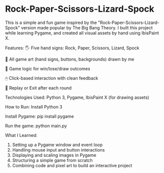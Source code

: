 # Rock-Paper-Scissors-Lizard-Spock
This is a simple and fun game inspired by the "Rock-Paper-Scissors-Lizard-Spock" version made popular by The Big Bang Theory. I built this project while learning Pygame, and created all visual assets by hand using IbisPaint X.

Features:
🖐 Five hand signs: Rock, Paper, Scissors, Lizard, Spock

🎨 All game art (hand signs, buttons, backgrounds) drawn by me

🧠 Game logic for win/lose/draw outcomes

🖱 Click-based interaction with clean feedback

🔁 Replay or Exit after each round

Technologies Used:
Python 3,
Pygame,
IbisPaint X (for drawing assets)

How to Run:
Install Python 3

Install Pygame:
pip install pygame

Run the game:
python main.py

What I Learned:
1. Setting up a Pygame window and event loop
2. Handling mouse input and button interactions
3. Displaying and scaling images in Pygame
4. Structuring a simple game from scratch
5. Combining code and pixel art to build an interactive project
 
